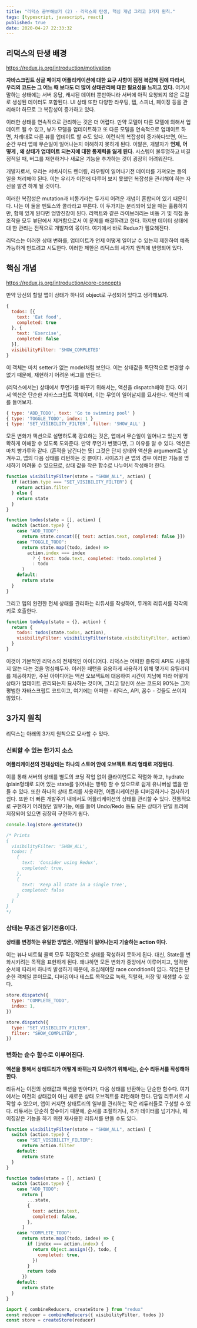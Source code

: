 ```yaml
---
title: "리덕스 공부해보기 (2) - 리덕스의 탄생, 핵심 개념 그리고 3가지 원칙."
tags: [typescript, javascript, react]
published: true
date: 2020-04-27 22:33:32
---
```


## 리덕스의 탄생 배경

https://redux.js.org/introduction/motivation

**자바스크립트 싱글 페이지 어플리케이션에 대한 요구 사항이 점점 복잡해 짐에 따라서, 우리의 코드는 그 어느 때 보다도 더 많이 상태관리에 대한 필요성을 느끼고 있다.** 여기서 말하는 상태에는 서버 응답, 캐시된 데이터 뿐만아니라 서버에 아직 요청되지 않은 로컬로 생성된 데이터도 포함된다. UI 상태 또한 다양한 라우팅, 탭, 스피너, 페이징 등을 관리해야 하므로 그 복잡성이 증가하고 있다.

이러한 상태를 연속적으로 관리하는 것은 더 어렵다. 만약 모델이 다른 모델에 의해서 업데이트 될 수 있고, 뷰가 모델을 업데이트하고 또 다른 모델을 연속적으로 업데이트 하면, 차례대로 다른 뷰를 업데이트 할 수도 있다. 이런식의 복잡성이 증가하다보면, 어느 순간 부터 앱에 무슨일이 일어나는지 이해하지 못하게 된다. 이말은, 개발자가 **언제, 어떻게 , 왜 상태가 업데이트 되는지에 대한 통제력을 잃게 된다.** 시스템이 불투명하고 비결정적일 때, 버그를 재현하거나 새로운 기능을 추가하는 것이 굉장히 어려워진다.

개발자로서, 우리는 서버사이드 렌더링, 라우팅이 일어나기전 데이터를 가져오는 등의 일을 처리해야 된다. 이는 우리가 이전에 다루어 보지 못했던 복잡성을 관리해야 하는 자신을 발견 하게 될 것이다.

이러한 복잡성은 mutation과 비동기라는 두가지 어려운 개념이 혼합되어 있기 때문이다. 나는 이 둘을 멘토스와 콜라라고 부른다. 이 두가지는 분리되어 있을 때는 훌륭하지만, 함께 있게 된다면 엉망진창이 된다. 리액트와 같은 라이브러리는 비동 기 및 직접 돔조작을 모두 뷰단에서 제거함으로서 이 문제를 해결하려고 한다. 하지만 데이터 상태에 대 한 관리는 전적으로 개발자의 몫이다. 여기에서 바로 Redux가 필요해진다.

리덕스는 이러한 상태 변화를, 업데이트가 언제 어떻게 일어날 수 있는지 제한하여 예측가능하게 만드려고 시도한다. 이러한 제한은 리덕스의 세가지 원칙에 반영되어 있다.

## 핵심 개념

https://redux.js.org/introduction/core-concepts

만약 당신의 할일 앱이 상태가 하나의 object로 구성되어 있다고 생각해보자.

```javascript
{
  todos: [{
    text: 'Eat food',
    completed: true
  }, {
    text: 'Exercise',
    completed: false
  }],
  visibilityFilter: 'SHOW_COMPLETED'
}
```

이 객체는 마치 setter가 없는 model처럼 보인다. 이는 상태값을 독단적으로 변경할 수 없기 때문에, 재현하기 어려운 버그를 만든다.

(리덕스에서는) 상태에서 무언가를 바꾸기 위해서는, 액션을 dispatch해야 한다. 여기서 액션은 단순한 자바스크립트 객체이며, 이는 무엇이 일어날지를 묘사한다. 액션의 예를 들어보자.

```javascript
{ type: 'ADD_TODO', text: 'Go to swimming pool' }
{ type: 'TOGGLE_TODO', index: 1 }
{ type: 'SET_VISIBILITY_FILTER', filter: 'SHOW_ALL' }
```

모든 변화가 액션으로 설명하도록 강요하는 것은, 앱에서 무슨일이 일어나고 있는지 명확하게 이해할 수 있도록 도와준다. 만약 무언가 변했다면, 그 이유를 알 수 있다. 액션은 마치 빵가루와 같다. (흔적을 남긴다는 뜻) 그것은 단지 상태와 액션을 argument로 남겨두고, 앱의 다음 상태를 리턴하는 것 뿐이다. 사이즈가 큰 앱의 경우 이러한 기능을 명세하기 어려울 수 있으므로, 상태 값을 작은 함수로 나누어서 작성해야 한다.

```javascript
function visibilityFilter(state = "SHOW_ALL", action) {
  if (action.type === "SET_VISIBILITY_FILTER") {
    return action.filter
  } else {
    return state
  }
}

function todos(state = [], action) {
  switch (action.type) {
    case "ADD_TODO":
      return state.concat([{ text: action.text, completed: false }])
    case "TOGGLE_TODO":
      return state.map((todo, index) =>
        action.index === index
          ? { text: todo.text, completed: !todo.completed }
          : todo
      )
    default:
      return state
  }
}
```

그리고 앱의 완전한 전체 상태를 관리하는 리듀서를 작성하여, 두개의 리듀서를 각각의 키로 호출한다.

```javascript
function todoApp(state = {}, action) {
  return {
    todos: todos(state.todos, action),
    visibilityFilter: visibilityFilter(state.visibilityFilter, action),
  }
}
```

이것이 기본적인 리덕스의 전체적인 아이디어다. 리덕스는 어떠한 종류의 API도 사용하지 않는 다는 것을 명심해두자. 이러한 패턴을 유용하게 사용하기 위해 몇가지 유틸리티를 제공하지만, 주된 아이디어는 액션 오브젝트에 대응하여 시간이 지남에 따라 어떻게 상태가 업데이트 관리되는지 묘사하는 것이며, 그리고 당신이 쓰는 코드의 90%는 그저 평범한 자바스크립트 코드이고, 여기에는 어떠한 - 리덕스, API, 꼼수 - 것들도 쓰이지 않았다.

## 3가지 원칙

리덕스는 아래의 3가지 원칙으로 묘사할 수 있다.

### 신뢰할 수 있는 한가지 소스

**어플리케이션의 전채상테는 하나의 스토어 안에 오브젝트 트리 형태로 저장된다.**

이를 통해 서버의 상태를 별도의 코딩 작업 없이 클라이언트로 직렬화 하고, hydrate (plain형태로 되어 있는 state를 읽어내는 행위) 할 수 있으므로 쉽게 유니버설 앱을 만들 수 있다. 또한 하나의 상태 트리를 사용하면, 어플리케이션을 디버깅하거나 검사하기 쉽다. 또한 더 빠른 개발주기 내에서도 어플리케이션의 상태를 관리할 수 있다. 전통적으로 구현하기 어려웠던 일부기능, 예를 들어 Undo/Redo 등도 모든 상태가 단일 트리에 저장되어 있으면 굉장히 구현하기 쉽다.

```javascript
console.log(store.getState())

/* Prints
{
  visibilityFilter: 'SHOW_ALL',
  todos: [
    {
      text: 'Consider using Redux',
      completed: true,
    },
    {
      text: 'Keep all state in a single tree',
      completed: false
    }
  ]
}
*/
```

### 상태는 무조건 읽기전용이다.

**상태를 변경하는 유일한 방법은, 어떤일이 일어나는지 기술하는 action 이다.**

이는 뷰나 네트웤 콜백 모두 직접적으로 상태를 작성하지 못하게 된다. 대신, State를 변화시키려는 목적을 표현하게 된다. 왜냐하면 모든 변화가 중앙에서 이루어지고, 엄격한 순서에 따라서 하나씩 발생하기 때문에, 조심해야할 race condition이 없다. 작업은 단순한 객체일 뿐이므로, 디버깅이나 테스트 목적으로 녹화, 직렬화, 저장 및 재생할 수 있다.

```javascript
store.dispatch({
  type: "COMPLETE_TODO",
  index: 1,
})

store.dispatch({
  type: "SET_VISIBILITY_FILTER",
  filter: "SHOW_COMPLETED",
})
```

### 변화는 순수 함수로 이루어진다.

**액션을 통해서 상태트리가 어떻게 바뀌는지 묘사하기 위해서는, 순수 리듀서를 작성해야 한다.**

리듀서는 이전의 상태값과 액션을 받아다가, 다음 상태를 반환하는 단순한 함수다. 여기에서는 이전의 상태값이 아닌 새로운 상태 오브젝트를 리턴해야 한다. 단일 리듀서로 시작할 수 있으며, 앱이 커지면 상태트리의 일부를 관리하는 작은 리듀러들로 구성할 수 있다. 리듀서는 단순히 함수이기 때문에, 순서를 조절하거나, 추가 데이터를 넘기거나, 페이징같은 기능을 하기 위한 재사용한 리듀서를 만들 수도 있다.

```javascript
function visibilityFilter(state = "SHOW_ALL", action) {
  switch (action.type) {
    case "SET_VISIBILITY_FILTER":
      return action.filter
    default:
      return state
  }
}

function todos(state = [], action) {
  switch (action.type) {
    case "ADD_TODO":
      return [
        ...state,
        {
          text: action.text,
          completed: false,
        },
      ]
    case "COMPLETE_TODO":
      return state.map((todo, index) => {
        if (index === action.index) {
          return Object.assign({}, todo, {
            completed: true,
          })
        }
        return todo
      })
    default:
      return state
  }
}

import { combineReducers, createStore } from "redux"
const reducer = combineReducers({ visibilityFilter, todos })
const store = createStore(reducer)
```
